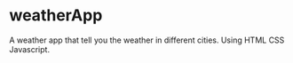# weatherApp
A weather app that tell you the weather in different cities. Using HTML CSS Javascript.
